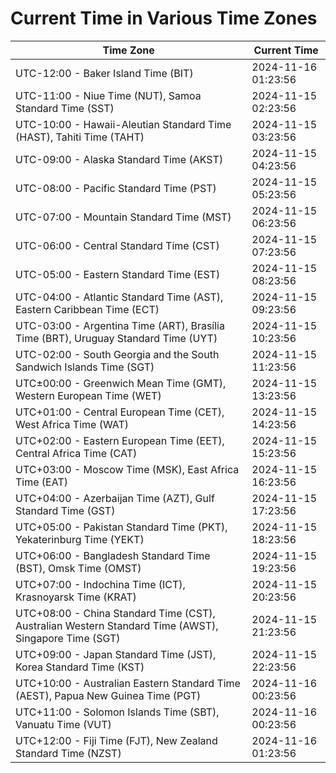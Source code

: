# Current Time in Various Time Zones

| Time Zone | Current Time |
|-----------|--------------|
| UTC-12:00 - Baker Island Time (BIT) | 2024-11-16 01:23:56 |
| UTC-11:00 - Niue Time (NUT), Samoa Standard Time (SST) | 2024-11-15 02:23:56 |
| UTC-10:00 - Hawaii-Aleutian Standard Time (HAST), Tahiti Time (TAHT) | 2024-11-15 03:23:56 |
| UTC-09:00 - Alaska Standard Time (AKST) | 2024-11-15 04:23:56 |
| UTC-08:00 - Pacific Standard Time (PST) | 2024-11-15 05:23:56 |
| UTC-07:00 - Mountain Standard Time (MST) | 2024-11-15 06:23:56 |
| UTC-06:00 - Central Standard Time (CST) | 2024-11-15 07:23:56 |
| UTC-05:00 - Eastern Standard Time (EST) | 2024-11-15 08:23:56 |
| UTC-04:00 - Atlantic Standard Time (AST), Eastern Caribbean Time (ECT) | 2024-11-15 09:23:56 |
| UTC-03:00 - Argentina Time (ART), Brasília Time (BRT), Uruguay Standard Time (UYT) | 2024-11-15 10:23:56 |
| UTC-02:00 - South Georgia and the South Sandwich Islands Time (SGT) | 2024-11-15 11:23:56 |
| UTC±00:00 - Greenwich Mean Time (GMT), Western European Time (WET) | 2024-11-15 13:23:56 |
| UTC+01:00 - Central European Time (CET), West Africa Time (WAT) | 2024-11-15 14:23:56 |
| UTC+02:00 - Eastern European Time (EET), Central Africa Time (CAT) | 2024-11-15 15:23:56 |
| UTC+03:00 - Moscow Time (MSK), East Africa Time (EAT) | 2024-11-15 16:23:56 |
| UTC+04:00 - Azerbaijan Time (AZT), Gulf Standard Time (GST) | 2024-11-15 17:23:56 |
| UTC+05:00 - Pakistan Standard Time (PKT), Yekaterinburg Time (YEKT) | 2024-11-15 18:23:56 |
| UTC+06:00 - Bangladesh Standard Time (BST), Omsk Time (OMST) | 2024-11-15 19:23:56 |
| UTC+07:00 - Indochina Time (ICT), Krasnoyarsk Time (KRAT) | 2024-11-15 20:23:56 |
| UTC+08:00 - China Standard Time (CST), Australian Western Standard Time (AWST), Singapore Time (SGT) | 2024-11-15 21:23:56 |
| UTC+09:00 - Japan Standard Time (JST), Korea Standard Time (KST) | 2024-11-15 22:23:56 |
| UTC+10:00 - Australian Eastern Standard Time (AEST), Papua New Guinea Time (PGT) | 2024-11-16 00:23:56 |
| UTC+11:00 - Solomon Islands Time (SBT), Vanuatu Time (VUT) | 2024-11-16 00:23:56 |
| UTC+12:00 - Fiji Time (FJT), New Zealand Standard Time (NZST) | 2024-11-16 01:23:56 |
